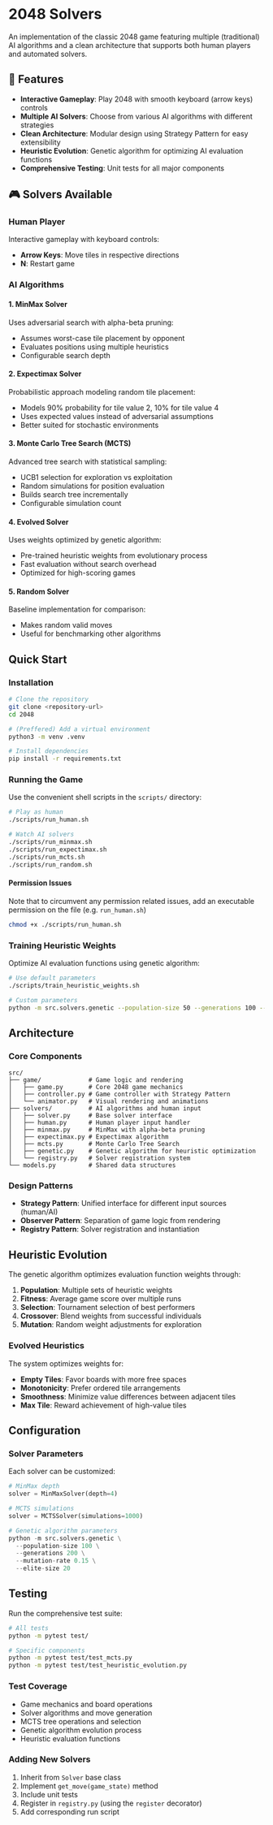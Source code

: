 # 2048 Solvers

An implementation of the classic 2048 game featuring multiple (traditional) AI algorithms and a clean architecture that supports both human players and automated solvers.

## 🎯 Features

- **Interactive Gameplay**: Play 2048 with smooth keyboard (arrow keys) controls
- **Multiple AI Solvers**: Choose from various AI algorithms with different strategies
- **Clean Architecture**: Modular design using Strategy Pattern for easy extensibility
- **Heuristic Evolution**: Genetic algorithm for optimizing AI evaluation functions
- **Comprehensive Testing**: Unit tests for all major components

## 🎮 Solvers Available

### Human Player
Interactive gameplay with keyboard controls:
- **Arrow Keys**: Move tiles in respective directions
- **N**: Restart game

### AI Algorithms

#### 1. MinMax Solver
Uses adversarial search with alpha-beta pruning:
- Assumes worst-case tile placement by opponent
- Evaluates positions using multiple heuristics
- Configurable search depth

#### 2. Expectimax Solver  
Probabilistic approach modeling random tile placement:
- Models 90% probability for tile value 2, 10% for tile value 4
- Uses expected values instead of adversarial assumptions
- Better suited for stochastic environments

#### 3. Monte Carlo Tree Search (MCTS)
Advanced tree search with statistical sampling:
- UCB1 selection for exploration vs exploitation
- Random simulations for position evaluation
- Builds search tree incrementally
- Configurable simulation count

#### 4. Evolved Solver
Uses weights optimized by genetic algorithm:
- Pre-trained heuristic weights from evolutionary process
- Fast evaluation without search overhead
- Optimized for high-scoring games

#### 5. Random Solver
Baseline implementation for comparison:
- Makes random valid moves
- Useful for benchmarking other algorithms

## Quick Start

### Installation

```bash
# Clone the repository
git clone <repository-url>
cd 2048

# (Preffered) Add a virtual environment
python3 -m venv .venv

# Install dependencies
pip install -r requirements.txt
```

### Running the Game

Use the convenient shell scripts in the `scripts/` directory:

```bash
# Play as human
./scripts/run_human.sh

# Watch AI solvers
./scripts/run_minmax.sh
./scripts/run_expectimax.sh
./scripts/run_mcts.sh
./scripts/run_random.sh
```

#### Permission Issues
Note that to circumvent any permission related issues, add an executable permission on the file (e.g. `run_human.sh`)

```bash
chmod +x ./scripts/run_human.sh
```

### Training Heuristic Weights

Optimize AI evaluation functions using genetic algorithm:

```bash
# Use default parameters
./scripts/train_heuristic_weights.sh

# Custom parameters
python -m src.solvers.genetic --population-size 50 --generations 100 --mutation-rate 0.1
```

## Architecture

### Core Components

```
src/
├── game/             # Game logic and rendering
│   ├── game.py       # Core 2048 game mechanics
│   ├── controller.py # Game controller with Strategy Pattern
│   └── animator.py   # Visual rendering and animations
├── solvers/          # AI algorithms and human input
│   ├── solver.py     # Base solver interface
│   ├── human.py      # Human player input handler
│   ├── minmax.py     # MinMax with alpha-beta pruning
│   ├── expectimax.py # Expectimax algorithm
│   ├── mcts.py       # Monte Carlo Tree Search
│   ├── genetic.py    # Genetic algorithm for heuristic optimization
│   └── registry.py   # Solver registration system
└── models.py         # Shared data structures
```

### Design Patterns

- **Strategy Pattern**: Unified interface for different input sources (human/AI)
- **Observer Pattern**: Separation of game logic from rendering
- **Registry Pattern**: Solver registration and instantiation

## Heuristic Evolution

The genetic algorithm optimizes evaluation function weights through:

1. **Population**: Multiple sets of heuristic weights
2. **Fitness**: Average game score over multiple runs
3. **Selection**: Tournament selection of best performers
4. **Crossover**: Blend weights from successful individuals
5. **Mutation**: Random weight adjustments for exploration

### Evolved Heuristics

The system optimizes weights for:
- **Empty Tiles**: Favor boards with more free spaces
- **Monotonicity**: Prefer ordered tile arrangements
- **Smoothness**: Minimize value differences between adjacent tiles
- **Max Tile**: Reward achievement of high-value tiles

## Configuration

### Solver Parameters

Each solver can be customized:

```python
# MinMax depth
solver = MinMaxSolver(depth=4)

# MCTS simulations
solver = MCTSSolver(simulations=1000)

# Genetic algorithm parameters
python -m src.solvers.genetic \
  --population-size 100 \
  --generations 200 \
  --mutation-rate 0.15 \
  --elite-size 20
```

## Testing

Run the comprehensive test suite:

```bash
# All tests
python -m pytest test/

# Specific components
python -m pytest test/test_mcts.py
python -m pytest test/test_heuristic_evolution.py
```

### Test Coverage

- Game mechanics and board operations
- Solver algorithms and move generation
- MCTS tree operations and selection
- Genetic algorithm evolution process
- Heuristic evaluation functions

### Adding New Solvers

1. Inherit from `Solver` base class
2. Implement `get_move(game_state)` method
3. Include unit tests
4. Register in `registry.py` (using the `register` decorator)
5. Add corresponding run script
